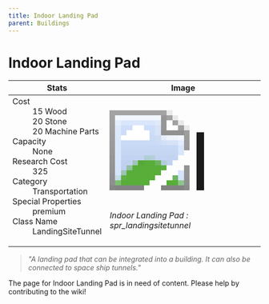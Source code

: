 ```yaml
---
title: Indoor Landing Pad 
parent: Buildings
---
```

# Indoor Landing Pad 

[//]: # (Pre-generated content)
<table><thead><tr><th>Stats</th><th>Image</th></tr></thead><tbody><tr><td><dl><dt>Cost</dt><dd>15 Wood<br>20 Stone<br>20 Machine Parts</dd><dt>Capacity</dt><dd>None</dd><dt>Research Cost</dt><dd>325</dd><dt>Category</dt><dd>Transportation</dd><dt>Special Properties</dt><dd>premium</dd><dt>Class Name</dt><dd>LandingSiteTunnel</dd></dl></td><td><style>.building-image {width: 200px;height: 200px;overflow: hidden;position: relative;}.building-image img {image-rendering: pixelated;object-fit: none;transform: scale(10);transform-origin: left top;position: absolute;left: 0;top: 0;}</style><div class="building-image"><img style="object-position: -186px -1074px;" src="https://tfe2-wiki.github.io/assets/sprites.png" alt="Indoor Landing Pad  Back"><img style="object-position: -24px -242px;" src="https://tfe2-wiki.github.io/assets/sprites.png" alt="Indoor Landing Pad "></div><i>Indoor Landing Pad : spr_landingsitetunnel</i></td></tr></tbody></table><blockquote><i>"A landing pad that can be integrated into a building. It can also be connected to space ship tunnels."</i></blockquote>

The page for Indoor Landing Pad  is in need of content. Please help by contributing to the wiki!
